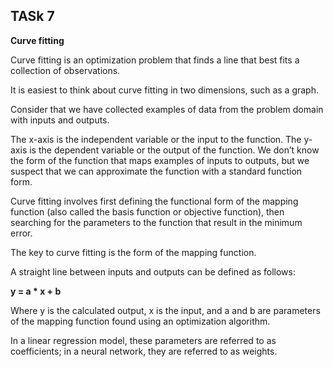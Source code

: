 
## TASk 7
**Curve fitting**

Curve fitting is an optimization problem that finds a line that best fits a collection of observations.

It is easiest to think about curve fitting in two dimensions, such as a graph.

Consider that we have collected examples of data from the problem domain with inputs and outputs.

The x-axis is the independent variable or the input to the function. The y-axis is the dependent variable or the output of the function. We don’t know the form of the function that maps examples of inputs to outputs, but we suspect that we can approximate the function with a standard function form.

Curve fitting involves first defining the functional form of the mapping function (also called the basis function or objective function), then searching for the parameters to the function that result in the minimum error.

The key to curve fitting is the form of the mapping function.

A straight line between inputs and outputs can be defined as follows:

**y = a * x + b**

Where y is the calculated output, x is the input, and a and b are parameters of the mapping function found using an optimization algorithm.

In a linear regression model, these parameters are referred to as coefficients; in a neural network, they are referred to as weights.
